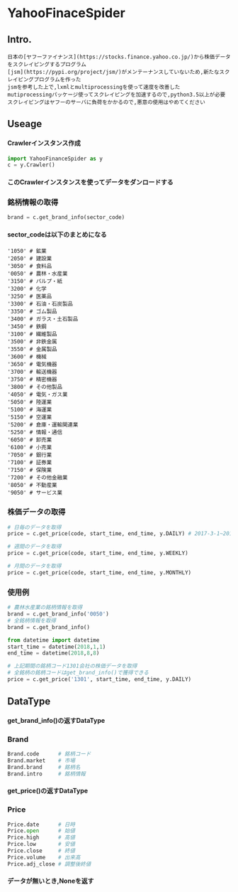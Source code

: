 # YahooFinaceSpider
## Intro.
```
日本の[ヤフーファイナンス](https://stocks.finance.yahoo.co.jp/)から株価データをスクレイピングするプログラム
[jsm](https://pypi.org/project/jsm/)がメンテーナンスしていないため,新たなスクレイピングプログラムを作った
jsmを参考した上で,lxmlとmultiprocessingを使って速度を改善した
mutiprocessingパッケージ使ってスクレイピングを加速するので,python3.5以上が必要
スクレイピングはヤフーのサーバに負荷をかかるので,悪意の使用はやめてください
```
## Useage
#### Crawlerインスタンス作成
```python
import YahooFinanceSpider as y
c = y.Crawler()
```
#### このCrawlerインスタンスを使ってデータをダンロードする
### 銘柄情報の取得
```python
brand = c.get_brand_info(sector_code)
```
#### sector_codeは以下のまとめになる
```
'1050' # 鉱業
'2050' # 建設業
'3050' # 食料品
'0050' # 農林・水産業
'3150' # パルプ・紙
'3200' # 化学
'3250' # 医薬品
'3300' # 石油・石炭製品
'3350' # ゴム製品
'3400' # ガラス・土石製品
'3450' # 鉄鋼
'3100' # 繊維製品
'3500' # 非鉄金属
'3550' # 金属製品
'3600' # 機械
'3650' # 電気機器
'3700' # 輸送機器
'3750' # 精密機器
'3800' # その他製品
'4050' # 電気・ガス業
'5050' # 陸運業
'5100' # 海運業
'5150' # 空運業
'5200' # 倉庫・運輸関連業
'5250' # 情報・通信
'6050' # 卸売業
'6100' # 小売業
'7050' # 銀行業
'7100' # 証券業
'7150' # 保険業
'7200' # その他金融業
'8050' # 不動産業
'9050' # サービス業
```
### 株価データの取得
```python
# 日毎のデータを取得
price = c.get_price(code, start_time, end_time, y.DAILY) # 2017-3-1~2017-5-4の株価

# 週間のデータを取得
price = c.get_price(code, start_time, end_time, y.WEEKLY)

# 月間のデータを取得
price = c.get_price(code, start_time, end_time, y.MONTHLY)
```
### 使用例
```python
# 農林水産業の銘柄情報を取得
brand = c.get_brand_info('0050')
# 全銘柄情報を取得
brand = c.get_brand_info()
```
```python
from datetime import datetime
start_time = datetime(2018,1,1)
end_time = datetime(2018,8,8)

# 上記期間の銘柄コード1301会社の株価データを取得
# 全銘柄の銘柄コードはget_brand_info()で獲得できる
price = c.get_price('1301', start_time, end_time, y.DAILY)
```
## DataType
#### get_brand_info()の返すDataType
### Brand
```python
Brand.code      # 銘柄コード
Brand.market    # 市場
Brand.brand     # 銘柄名
Brand.intro     # 銘柄情報
```
#### get_price()の返すDataType
### Price
```python
Price.date      # 日時
Price.open      # 始値
Price.high      # 高値
Price.low       # 安値
Price.close     # 終値
Price.volume    # 出来高
Price.adj_close # 調整後終値
```
#### データが無いとき,Noneを返す




